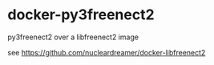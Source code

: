 # docker-py3freenect2

py3freenect2 over a libfreenect2 image

see https://github.com/nucleardreamer/docker-libfreenect2
